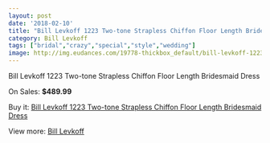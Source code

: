```yaml
---
layout: post
date: '2018-02-10'
title: "Bill Levkoff 1223 Two-tone Strapless Chiffon Floor Length Bridesmaid Dress"
category: Bill Levkoff
tags: ["bridal","crazy","special","style","wedding"]
image: http://img.eudances.com/19778-thickbox_default/bill-levkoff-1223-two-tone-strapless-chiffon-floor-length-bridesmaid-dress.jpg
---
```

Bill Levkoff 1223 Two-tone Strapless Chiffon Floor Length Bridesmaid Dress

On Sales: **$489.99**
<a href="https://www.eudances.com/en/bill-levkoff/5884-bill-levkoff-1223-two-tone-strapless-chiffon-floor-length-bridesmaid-dress.html"><amp-img layout="responsive" width="600" height="600" src="//img.eudances.com/19778-thickbox_default/bill-levkoff-1223-two-tone-strapless-chiffon-floor-length-bridesmaid-dress.jpg" alt="Bill Levkoff 1223 Two-tone Strapless Chiffon Floor Length Bridesmaid Dress 0" /></a>
<a href="https://www.eudances.com/en/bill-levkoff/5884-bill-levkoff-1223-two-tone-strapless-chiffon-floor-length-bridesmaid-dress.html"><amp-img layout="responsive" width="600" height="600" src="//img.eudances.com/19779-thickbox_default/bill-levkoff-1223-two-tone-strapless-chiffon-floor-length-bridesmaid-dress.jpg" alt="Bill Levkoff 1223 Two-tone Strapless Chiffon Floor Length Bridesmaid Dress 1" /></a>

Buy it: [Bill Levkoff 1223 Two-tone Strapless Chiffon Floor Length Bridesmaid Dress](https://www.eudances.com/en/bill-levkoff/5884-bill-levkoff-1223-two-tone-strapless-chiffon-floor-length-bridesmaid-dress.html "Bill Levkoff 1223 Two-tone Strapless Chiffon Floor Length Bridesmaid Dress")

View more: [Bill Levkoff](https://www.eudances.com/en/57-bill-levkoff "Bill Levkoff")